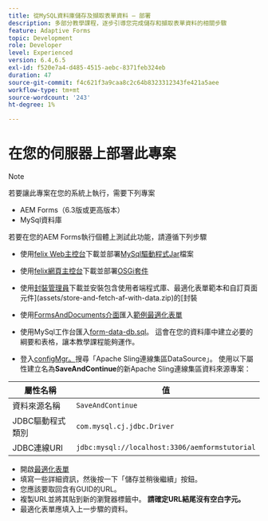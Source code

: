 ```yaml
---
title: 從MySQL資料庫儲存及擷取表單資料 — 部署
description: 多部分教學課程，逐步引導您完成儲存和擷取表單資料的相關步驟
feature: Adaptive Forms
topic: Development
role: Developer
level: Experienced
version: 6.4,6.5
exl-id: f520e7a4-d485-4515-aebc-8371feb324eb
duration: 47
source-git-commit: f4c621f3a9caa8c2c64b8323312343fe421a5aee
workflow-type: tm+mt
source-wordcount: '243'
ht-degree: 1%

---
```


# 在您的伺服器上部署此專案

>[!NOTE]
>
>若要讓此專案在您的系統上執行，需要下列專案
>
>* AEM Forms（6.3版或更高版本）
>* MySql資料庫

若要在您的AEM Forms執行個體上測試此功能，請遵循下列步驟

* 使用[felix Web主控台](http://localhost:4502/system/console/bundles)下載並部署[MySql驅動程式Jar](assets/mysqldriver.jar)檔案
* 使用[felix網頁主控台](http://localhost:4502/system/console/bundles)下載並部署[OSGi套件](assets/SaveAndContinue.SaveAndContinue.core-1.0-SNAPSHOT.jar)
* 使用[封裝管理員](http://localhost:4502/crx/packmgr/index.jsp)下載並安裝包含使用者端程式庫、最適化表單範本和自訂頁面元件](assets/store-and-fetch-af-with-data.zip)的[封裝
* 使用[FormsAndDocuments介面](http://localhost:4502/aem/forms.html/content/dam/formsanddocuments)匯入[範例最適化表單](assets/sample-adaptive-form.zip)

* 使用MySql工作台匯入[form-data-db.sql](assets/form-data-db.sql)。 這會在您的資料庫中建立必要的綱要和表格，讓本教學課程能夠運作。
* 登入[configMgr。](http://localhost:4502/system/console/configMgr)搜尋「Apache Sling連線集區DataSource」。 使用以下屬性建立名為&#x200B;**SaveAndContinue**&#x200B;的新Apache Sling連線集區資料來源專案：

| 屬性名稱 | 值 |
| ------------------------|---------------------------------------|
| 資料來源名稱 | `SaveAndContinue` |
| JDBC驅動程式類別 | `com.mysql.cj.jdbc.Driver` |
| JDBC連線URI | `jdbc:mysql://localhost:3306/aemformstutorial` |

* 開啟[最適化表單](http://localhost:4502/content/dam/formsanddocuments/demostoreandretrieveformdata/jcr:content?wcmmode=disabled)
* 填寫一些詳細資訊，然後按一下「儲存並稍後繼續」按鈕。
* 您應該要取回含有GUID的URL。
* 複製URL並將其貼到新的瀏覽器標籤中。 **請確定URL結尾沒有空白字元。**
* 最適化表單應填入上一步驟的資料。
